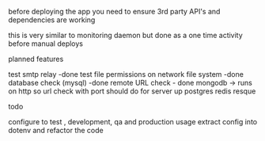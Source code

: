 
before deploying the app you need to ensure 3rd party API's and dependencies are working


this is very similar to monitoring daemon but done as a one time activity before manual deploys





planned features

test smtp relay -done
test file permissions on network file system -done
database check (mysql) -done
remote URL check - done
mongodb -> runs on http so url check with port should do for server up
postgres
redis
resque


todo

configure to test , development, qa and production usage
extract config into dotenv and refactor the code


 





